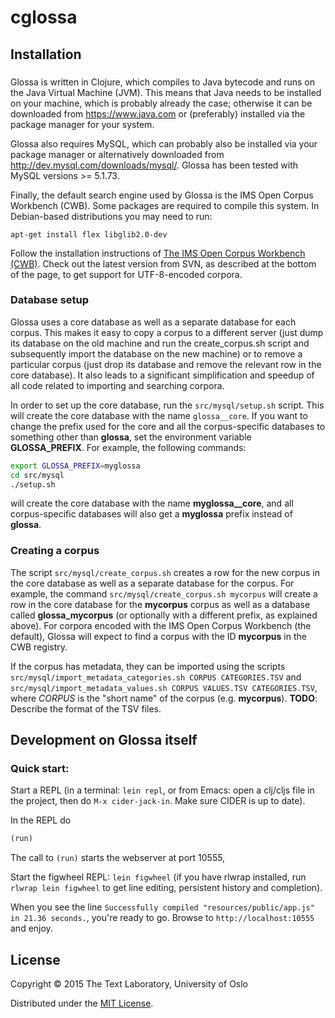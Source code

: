 # cglossa

## Installation
### 
Glossa is written in Clojure, which compiles to Java bytecode and runs on the 
Java Virtual Machine (JVM). This means that Java needs to be installed on your
machine, which is probably already the case;  otherwise it can be downloaded from
https://www.java.com or (preferably) installed via the package manager for your system.

Glossa also requires MySQL, which can probably also be installed via your package
manager or alternatively downloaded from http://dev.mysql.com/downloads/mysql/.
Glossa has been tested with MySQL versions >= 5.1.73.

Finally, the default search engine used by Glossa is the IMS Open Corpus Workbench 
(CWB). Some packages are required to compile this system. In Debian-based distributions 
you may need to run:

    apt-get install flex libglib2.0-dev

Follow the installation instructions of [The IMS Open Corpus Workbench
(CWB)](http://cwb.sourceforge.net/download.php#svn). Check out the latest
version from SVN, as described at the bottom of the page, to get support for
UTF-8-encoded corpora.

### Database setup
Glossa uses a core database as well as a separate database for each corpus.
This makes it easy to copy a corpus to a different server (just dump its database 
on the old machine and run the create_corpus.sh script and subsequently import the 
database on the new machine) or to remove a particular corpus (just drop its database
and remove the relevant row in the core database). It also leads to a significant
simplification and speedup of all code related to importing and searching corpora.

In order to set up the core database, run the `src/mysql/setup.sh` script. This
will create the core database with the name `glossa__core`. If you want to change
the prefix used for the core and all the corpus-specific databases to something
other than **glossa**, set the environment variable **GLOSSA_PREFIX**. For example,
the following commands:

```sh
export GLOSSA_PREFIX=myglossa
cd src/mysql
./setup.sh
```

will create the core database with the name **myglossa__core**, and all corpus-specific databases
will also get a **myglossa** prefix instead of **glossa**.

### Creating a corpus
The script `src/mysql/create_corpus.sh` creates a row for the new corpus in the
core database as well as a separate database for the corpus. For example, the command
`src/mysql/create_corpus.sh mycorpus` will create a row in the core database for
the **mycorpus** corpus as well as a database called **glossa_mycorpus** (or optionally with
a different prefix, as explained above). For corpora encoded with the IMS Open Corpus 
Workbench (the default), Glossa will expect to find a corpus with the ID **mycorpus** in 
the CWB registry.

If the corpus has metadata, they can be imported using the scripts 
`src/mysql/import_metadata_categories.sh CORPUS CATEGORIES.TSV` and 
`src/mysql/import_metadata_values.sh CORPUS VALUES.TSV CATEGORIES.TSV`, where *CORPUS*
is the "short name" of the corpus (e.g. **mycorpus**). **TODO**: Describe the format
of the TSV files.


## Development on Glossa itself

### Quick start:
Start a REPL (in a terminal: `lein repl`, or from Emacs: open a
clj/cljs file in the project, then do `M-x cider-jack-in`. Make sure
CIDER is up to date).

In the REPL do

```clojure
(run)
```

The call to `(run)` starts the webserver at port
10555, 

Start the figwheel REPL: `lein figwheel` (if you have rlwrap installed, run
`rlwrap lein figwheel` to get line editing, persistent history and completion).


When you see the line `Successfully compiled "resources/public/app.js"
in 21.36 seconds.`, you're ready to go. Browse to
`http://localhost:10555` and enjoy.

## License

Copyright © 2015 The Text Laboratory, University of Oslo

Distributed under the <a href="http://www.opensource.org/licenses/MIT">MIT License</a>.
